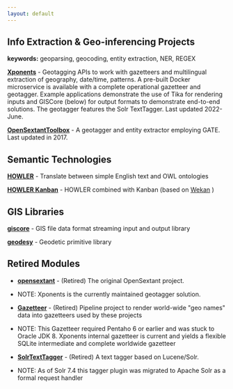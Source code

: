 ```yaml
---
layout: default
---
```


## Info Extraction & Geo-inferencing Projects

**keywords:** geoparsing, geocoding, entity extraction, NER, REGEX 

**[Xponents](https://opensextant.github.io/Xponents)** - Geotagging APIs to work with gazetteers and multilingual extraction of geography, date/time, patterns. A pre-built Docker microservice is available with a complete operational gazetteer and geotagger.  Example applications demonstrate the use of Tika for rendering inputs and GISCore (below) for output formats to demonstrate end-to-end solutions.  The geotagger features the Solr TextTagger.  Last updated 2022-June.

**[OpenSextantToolbox](https://github.com/OpenSextant/OpenSextantToolbox)** - A geotagger and entity extractor employing GATE. Last updated in 2017.


## Semantic Technologies

**[HOWLER](https://opensextant.github.io/OpenSextant-HOWLER/)** - Translate between simple English text and OWL ontologies

**[HOWLER Kanban](https://github.com/OpenSextant/HOWLER-Kanban)** - HOWLER combined with Kanban (based on [Wekan](https://github.com/wekan/wekan) )

## GIS Libraries

**[giscore](https://github.com/OpenSextant/giscore)** - GIS file data format streaming input and output library

**[geodesy](https://github.com/OpenSextant/geodesy)** - Geodetic primitive library

## Retired Modules

* **[opensextant](https://github.com/OpenSextant/opensextant)** - (Retired) The original OpenSextant project. 
 - NOTE: Xponents is the currently maintained geotagger solution.

* **[Gazetteer](http://opensextant.github.io/Gazetteer/)** - (Retired) Pipeline project to render world-wide "geo names" data into gazetteers used by these projects
 - NOTE: This Gazetteer required Pentaho 6 or earlier and was stuck to Oracle JDK 8.   Xponents internal gazetteer is current and yields a flexible SQLite intermediate and complete worldwide gazetteer

* **[SolrTextTagger](https://github.com/OpenSextant/SolrTextTagger)** - (Retired) A text tagger based on Lucene/Solr. 
 - NOTE: As of Solr 7.4 this tagger plugin was migrated to Apache Solr as a formal request handler
